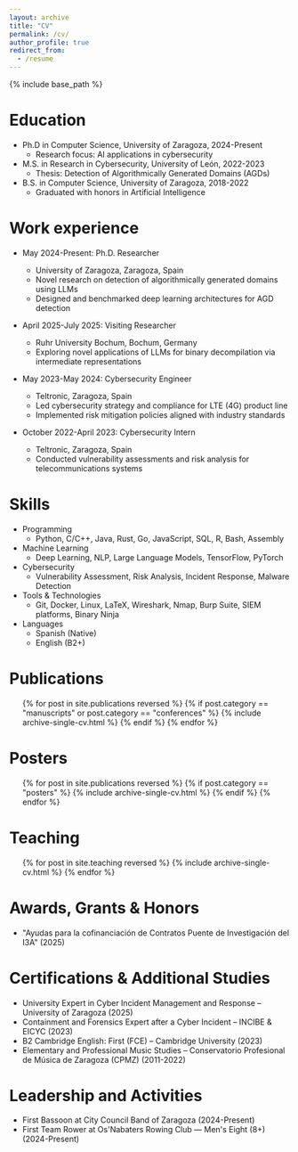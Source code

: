 ```yaml
---
layout: archive
title: "CV"
permalink: /cv/
author_profile: true
redirect_from:
  - /resume
---
```


{% include base_path %}

Education
======
* Ph.D in Computer Science, University of Zaragoza, 2024-Present
  * Research focus: AI applications in cybersecurity
* M.S. in Research in Cybersecurity, University of León, 2022-2023
  * Thesis: Detection of Algorithmically Generated Domains (AGDs)
* B.S. in Computer Science, University of Zaragoza, 2018-2022
  * Graduated with honors in Artificial Intelligence

Work experience
======
* May 2024-Present: Ph.D. Researcher
  * University of Zaragoza, Zaragoza, Spain
  * Novel research on detection of algorithmically generated domains using LLMs
  * Designed and benchmarked deep learning architectures for AGD detection

* April 2025-July 2025: Visiting Researcher
  * Ruhr University Bochum, Bochum, Germany
  * Exploring novel applications of LLMs for binary decompilation via intermediate representations

* May 2023-May 2024: Cybersecurity Engineer
  * Teltronic, Zaragoza, Spain
  * Led cybersecurity strategy and compliance for LTE (4G) product line
  * Implemented risk mitigation policies aligned with industry standards

* October 2022-April 2023: Cybersecurity Intern
  * Teltronic, Zaragoza, Spain
  * Conducted vulnerability assessments and risk analysis for telecommunications systems
  
Skills
======
* Programming
  * Python, C/C++, Java, Rust, Go, JavaScript, SQL, R, Bash, Assembly
* Machine Learning
  * Deep Learning, NLP, Large Language Models, TensorFlow, PyTorch
* Cybersecurity
  * Vulnerability Assessment, Risk Analysis, Incident Response, Malware Detection
* Tools & Technologies
  * Git, Docker, Linux, LaTeX, Wireshark, Nmap, Burp Suite, SIEM platforms, Binary Ninja
* Languages
  * Spanish (Native)
  * English (B2+)

Publications
======
  <ul>{% for post in site.publications reversed %}
    {% if post.category == "manuscripts" or post.category == "conferences" %}
      {% include archive-single-cv.html %}
    {% endif %}
  {% endfor %}</ul>

Posters
======
  <ul>{% for post in site.publications reversed %}
    {% if post.category == "posters" %}
      {% include archive-single-cv.html %}
    {% endif %}
  {% endfor %}</ul>

Teaching
======
  <ul>{% for post in site.teaching reversed %}
    {% include archive-single-cv.html %}
  {% endfor %}</ul>

Awards, Grants & Honors
======
* "Ayudas para la cofinanciación de Contratos Puente de Investigación del I3A" (2025)

Certifications & Additional Studies
======
* University Expert in Cyber Incident Management and Response – University of Zaragoza (2025)
* Containment and Forensics Expert after a Cyber Incident – INCIBE & EICYC (2023)
* B2 Cambridge English: First (FCE) – Cambridge University (2023)
* Elementary and Professional Music Studies – Conservatorio Profesional de Música de Zaragoza (CPMZ) (2011-2022)
  
Leadership and Activities
======
* First Bassoon at City Council Band of Zaragoza (2024-Present)
* First Team Rower at Os'Nabaters Rowing Club — Men's Eight (8+) (2024-Present)